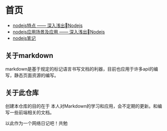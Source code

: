 # 首页

- [nodejs特点 —— 深入浅出Nodejs](/nodejs/深入浅出Nodejs/nodejs特点.md)
- [nodejs应用场景及应用 —— 深入浅出Nodejs](/nodejs/深入浅出Nodejs/nodejs应用场景及应用.md)
- [nodejs笔记](/nodejs/nodejs笔记.md)

## 关于markdown

markdown是基于规定的标记语言书写文档的利器，目前也应用于许多api的编写，静态页面资源的编写。

## 关于此仓库

创建本仓库的目的在于 本人对Markdown的学习和应用，会不定期的更新。和编写一些前端相关的文档。

以此作为一个网络日记吧！共勉